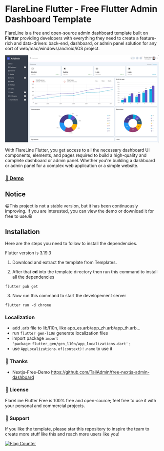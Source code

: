 # FlareLine Flutter - Free Flutter Admin Dashboard Template

FlareLine is a free and open-source admin dashboard template built on **Flutter** providing developers with everything they need to create a feature-rich and data-driven: back-end, dashboard, or admin panel solution for any sort of web/mac/windows/android/iOS project.

![screenshot1.png](snapshots%2Fscreenshot1.png)

With FlareLine Flutter, you get access to all the necessary dashboard UI components, elements, and pages required to build a high-quality and complete dashboard or admin panel. Whether you're building a dashboard or admin panel for a complex web application or a simple website. 


### [🚀 Demo](https://free-flutter-admin-dashboard.vercel.app/)

## Notice

😀This project is not a stable version, but it has been continuously improving. If you are interested, you can view the demo or download it for free to use.😀


## Installation

Here are the steps you need to follow to install the dependencies.

Flutter version is 3.19.3

1. Download and extract the template from Templates.

2. After that **cd** into the template directory then run this command to install all the dependencies

```
flutter pub get
```

3. Now run this command to start the developement server

```
flutter run -d chrome
```

### Localization
* add .arb file to lib/l10n, like app_es.arb/app_zh.arb/app_th.arb...
* run `flutter gen-l10n` generate localization files
* import package `import 'package:flutter_gen/gen_l10n/app_localizations.dart';`
* use `AppLocalizations.of(context)!.name` to use it 

### 🔗 Thanks
*   Nextjs-Free-Demo https://github.com/TailAdmin/free-nextjs-admin-dashboard

### 📄 License
FlareLine Flutter Free is 100% free and open-source; feel free to use it with your personal and commercial projects.

### 💜 Support
If you like the template, please star this repository to inspire the team to create more stuff like this and reach more users like you!

<a href="https://info.flagcounter.com/RW8W"><img src="https://s01.flagcounter.com/map/RW8W/size_s/txt_000000/border_3CCC08/pageviews_1/viewers_0/flags_0/" alt="Flag Counter" border="0"></a>

